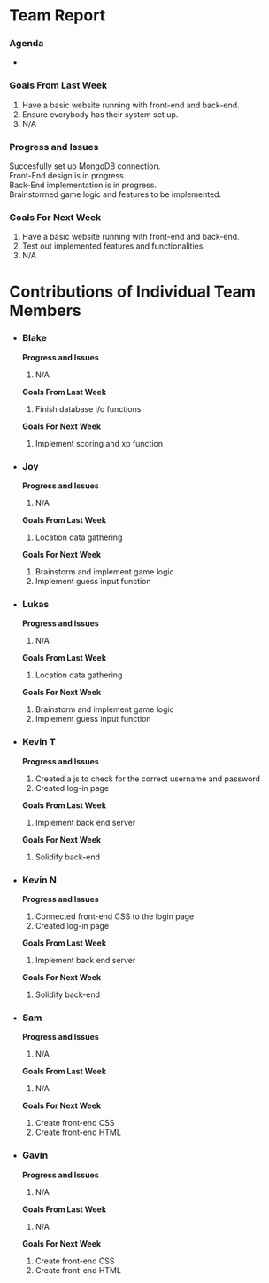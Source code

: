 # Team Report
### Agenda
- 

### Goals From Last Week
1. Have a basic website running with front-end and back-end.
2. Ensure everybody has their system set up.
3. N/A
   
### Progress and Issues
Succesfully set up MongoDB connection.\
Front-End design is in progress.\
Back-End implementation is in progress.\
Brainstormed game logic and features to be implemented.

### Goals For Next Week
1. Have a basic website running with front-end and back-end.
2. Test out implemented features and functionalities.
3. N/A

# Contributions of Individual Team Members

- ### Blake
  **Progress and Issues**
  1) N/A
  
  **Goals From Last Week**
  1) Finish database i/o functions
     
  **Goals For Next Week**
  1) Implement scoring and xp function

- ### Joy
  **Progress and Issues**
  1) N/A
  
  **Goals From Last Week**
  1) Location data gathering
     
  **Goals For Next Week**
  1) Brainstorm and implement game logic
  2) Implement guess input function

- ### Lukas
  **Progress and Issues**
  1) N/A
  
  **Goals From Last Week**
  1) Location data gathering
     
  **Goals For Next Week**
  1) Brainstorm and implement game logic
  2) Implement guess input function

- ### Kevin T
  **Progress and Issues**
  1) Created a js to check for the correct username and password
  2) Created log-in page

  **Goals From Last Week**
  1) Implement back end server

  **Goals For Next Week**
  1) Solidify back-end

- ### Kevin N
  **Progress and Issues**
  1) Connected front-end CSS to the login page
  2) Created log-in page
  
  **Goals From Last Week**
  1) Implement back end server
  
  **Goals For Next Week**
  1) Solidify back-end

- ### Sam
  **Progress and Issues**
  1) N/A
  
  **Goals From Last Week**
  1) N/A
     
  **Goals For Next Week**
  1) Create front-end CSS
  2) Create front-end HTML

- ### Gavin
  **Progress and Issues**
  1) N/A
  
  **Goals From Last Week**
  1) N/A
     
  **Goals For Next Week**
  1) Create front-end CSS
  2) Create front-end HTML

